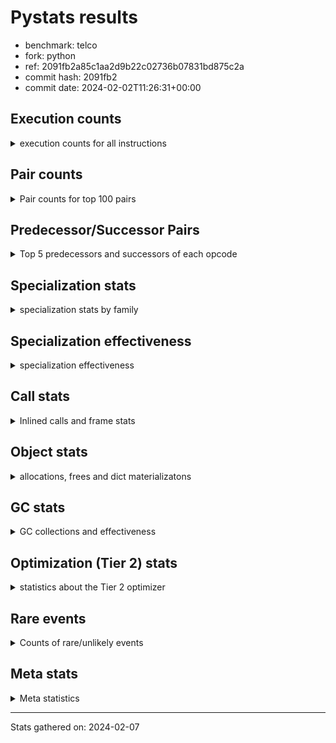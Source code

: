 
# Pystats results

- benchmark: telco
- fork: python
- ref: 2091fb2a85c1aa2d9b22c02736b07831bd875c2a
- commit hash: 2091fb2
- commit date: 2024-02-02T11:26:31+00:00

## Execution counts

<details>
<summary> execution counts for all instructions </summary>

|Name | Count | Self | Cumulative | Miss ratio | 
|---|---:|---:|---:|---:|
| LOAD_FAST | 108,891,100 | 41.0% | 41.0% |  |
| STORE_FAST | 51,248,860 | 19.3% | 60.2% |  |
| BINARY_OP | 35,240,300 | 13.3% | 73.5% |  |
| CALL | 16,019,040 | 6.0% | 79.5% |  |
| LOAD_ATTR_METHOD_NO_DICT | 9,608,920 | 3.6% | 83.1% |  |
| LOAD_CONST | 6,413,000 | 2.4% | 85.5% |  |
| POP_TOP | 6,403,100 | 2.4% | 87.9% |  |
| POP_JUMP_IF_FALSE | 6,401,600 | 2.4% | 90.4% |  |
| LOAD_GLOBAL_BUILTIN | 6,401,480 | 2.4% | 92.8% |  |
| ENTER_EXECUTOR | 6,400,640 | 2.4% | 95.2% |  |
| CALL_KW | 6,400,080 | 2.4% | 97.6% |  |
| TO_BOOL_INT | 6,399,980 | 2.4% | 100.0% |  |
| LOAD_GLOBAL_MODULE | 5,240 | 0.0% | 100.0% |  |
| CALL_METHOD_DESCRIPTOR_FAST | 4,520 | 0.0% | 100.0% |  |
| LOAD_ATTR_METHOD_LAZY_DICT | 4,460 | 0.0% | 100.0% |  |
| FOR_ITER_RANGE | 3,300 | 0.0% | 100.0% |  |
| LOAD_ATTR | 2,240 | 0.0% | 100.0% |  |
| COMPARE_OP | 1,700 | 0.0% | 100.0% |  |
| BINARY_SUBSCR_LIST_INT | 1,580 | 0.0% | 100.0% |  |
| CALL_BUILTIN_FAST | 1,580 | 0.0% | 100.0% |  |
| UNPACK_SEQUENCE_TUPLE | 1,580 | 0.0% | 100.0% |  |
| CALL_BUILTIN_CLASS | 1,440 | 0.0% | 100.0% |  |
| GET_ITER | 1,360 | 0.0% | 100.0% |  |
| LOAD_GLOBAL | 920 | 0.0% | 100.0% |  |
| EXTENDED_ARG | 800 | 0.0% | 100.0% |  |
| JUMP_BACKWARD | 680 | 0.0% | 100.0% |  |
| PUSH_NULL | 560 | 0.0% | 100.0% |  |
| LOAD_ATTR_MODULE | 300 | 0.0% | 100.0% |  |
| LOAD_DEREF | 240 | 0.0% | 100.0% |  |
| RETURN_VALUE | 160 | 0.0% | 100.0% |  |
| CALL_FUNCTION_EX | 160 | 0.0% | 100.0% |  |
| RESUME_CHECK | 120 | 0.0% | 100.0% |  |
| STORE_ATTR | 100 | 0.0% | 100.0% |  |
| BEFORE_WITH | 80 | 0.0% | 100.0% |  |
| NOP | 80 | 0.0% | 100.0% |  |
| BUILD_LIST | 80 | 0.0% | 100.0% |  |
| CALL_INTRINSIC_1 | 80 | 0.0% | 100.0% |  |
| COPY_FREE_VARS | 80 | 0.0% | 100.0% |  |
| FOR_ITER | 80 | 0.0% | 100.0% |  |
| LIST_EXTEND | 80 | 0.0% | 100.0% |  |
| LOAD_FAST_CHECK | 80 | 0.0% | 100.0% |  |
| BINARY_OP_SUBTRACT_FLOAT | 60 | 0.0% | 100.0% |  |
| CALL_BUILTIN_FAST_WITH_KEYWORDS | 60 | 0.0% | 100.0% |  |
| BINARY_SUBSCR | 40 | 0.0% | 100.0% |  |
| TO_BOOL | 40 | 0.0% | 100.0% |  |
| UNPACK_SEQUENCE | 40 | 0.0% | 100.0% |  |
| RESUME | 40 | 0.0% | 100.0% |  |


</details>

## Pair counts

<details>
<summary> Pair counts for top 100 pairs </summary>

|Pair | Count | Self | Cumulative | 
|---|---:|---:|---:|
| STORE_FAST LOAD_FAST | 44,844,300 | 16.9% | 16.9% |
| LOAD_FAST LOAD_FAST | 41,630,080 | 15.7% | 32.5% |
| LOAD_FAST BINARY_OP | 35,228,520 | 13.3% | 45.8% |
| BINARY_OP STORE_FAST | 35,228,480 | 13.3% | 59.0% |
| CALL STORE_FAST | 16,013,340 | 6.0% | 65.1% |
| LOAD_FAST CALL | 9,610,640 | 3.6% | 68.7% |
| LOAD_ATTR_METHOD_NO_DICT LOAD_FAST | 9,608,920 | 3.6% | 72.3% |
| LOAD_FAST LOAD_ATTR_METHOD_NO_DICT | 9,608,880 | 3.6% | 75.9% |
| LOAD_FAST LOAD_CONST | 6,403,280 | 2.4% | 78.3% |
| STORE_FAST LOAD_GLOBAL_BUILTIN | 6,401,280 | 2.4% | 80.7% |
| POP_TOP ENTER_EXECUTOR | 6,400,600 | 2.4% | 83.1% |
| LOAD_GLOBAL_BUILTIN LOAD_FAST | 6,400,100 | 2.4% | 85.5% |
| LOAD_CONST CALL_KW | 6,400,080 | 2.4% | 87.9% |
| CALL_KW POP_TOP | 6,400,000 | 2.4% | 90.3% |
| POP_JUMP_IF_FALSE LOAD_FAST | 6,400,000 | 2.4% | 92.7% |
| TO_BOOL_INT POP_JUMP_IF_FALSE | 6,399,980 | 2.4% | 95.2% |
| LOAD_FAST TO_BOOL_INT | 6,399,960 | 2.4% | 97.6% |
| ENTER_EXECUTOR CALL | 6,399,300 | 2.4% | 100.0% |
| BINARY_OP BINARY_OP | 10,180 | 0.0% | 100.0% |
| CALL CALL | 5,020 | 0.0% | 100.0% |
| LOAD_GLOBAL_MODULE LOAD_CONST | 4,760 | 0.0% | 100.0% |
| LOAD_FAST LOAD_ATTR_METHOD_LAZY_DICT | 4,380 | 0.0% | 100.0% |
| LOAD_CONST CALL | 3,500 | 0.0% | 100.0% |
| LOAD_ATTR_METHOD_LAZY_DICT LOAD_CONST | 3,200 | 0.0% | 100.0% |
| LOAD_CONST CALL_METHOD_DESCRIPTOR_FAST | 3,140 | 0.0% | 100.0% |
| CALL_METHOD_DESCRIPTOR_FAST POP_TOP | 2,880 | 0.0% | 100.0% |
| STORE_FAST LOAD_GLOBAL_MODULE | 2,720 | 0.0% | 100.0% |
| FOR_ITER_RANGE STORE_FAST | 1,940 | 0.0% | 100.0% |
| LOAD_FAST LOAD_ATTR | 1,920 | 0.0% | 100.0% |
| LOAD_ATTR LOAD_FAST | 1,640 | 0.0% | 100.0% |
| CALL_METHOD_DESCRIPTOR_FAST STORE_FAST | 1,640 | 0.0% | 100.0% |
| BINARY_OP LOAD_FAST | 1,600 | 0.0% | 100.0% |
| COMPARE_OP POP_JUMP_IF_FALSE | 1,600 | 0.0% | 100.0% |
| LOAD_CONST BINARY_OP | 1,600 | 0.0% | 100.0% |
| LOAD_CONST COMPARE_OP | 1,600 | 0.0% | 100.0% |
| LOAD_CONST LOAD_FAST | 1,600 | 0.0% | 100.0% |
| BINARY_SUBSCR_LIST_INT STORE_FAST | 1,580 | 0.0% | 100.0% |
| UNPACK_SEQUENCE_TUPLE STORE_FAST | 1,580 | 0.0% | 100.0% |
| LOAD_FAST BINARY_SUBSCR_LIST_INT | 1,560 | 0.0% | 100.0% |
| LOAD_FAST CALL_BUILTIN_FAST | 1,560 | 0.0% | 100.0% |
| POP_JUMP_IF_FALSE LOAD_GLOBAL_MODULE | 1,560 | 0.0% | 100.0% |
| CALL_BUILTIN_FAST UNPACK_SEQUENCE_TUPLE | 1,560 | 0.0% | 100.0% |
| CALL_BUILTIN_CLASS GET_ITER | 1,320 | 0.0% | 100.0% |
| POP_TOP LOAD_FAST | 1,280 | 0.0% | 100.0% |
| ENTER_EXECUTOR FOR_ITER_RANGE | 1,280 | 0.0% | 100.0% |
| LOAD_CONST CALL_BUILTIN_CLASS | 1,280 | 0.0% | 100.0% |
| FOR_ITER_RANGE LOAD_FAST | 1,280 | 0.0% | 100.0% |
| GET_ITER FOR_ITER_RANGE | 1,260 | 0.0% | 100.0% |
| LOAD_GLOBAL_BUILTIN LOAD_CONST | 1,260 | 0.0% | 100.0% |
| LOAD_ATTR_METHOD_LAZY_DICT CALL_METHOD_DESCRIPTOR_FAST | 1,240 | 0.0% | 100.0% |
| STORE_FAST LOAD_GLOBAL | 480 | 0.0% | 100.0% |
| EXTENDED_ARG FOR_ITER_RANGE | 420 | 0.0% | 100.0% |
| POP_TOP LOAD_GLOBAL_MODULE | 380 | 0.0% | 100.0% |
| POP_TOP EXTENDED_ARG | 340 | 0.0% | 100.0% |
| POP_TOP JUMP_BACKWARD | 340 | 0.0% | 100.0% |
| EXTENDED_ARG JUMP_BACKWARD | 340 | 0.0% | 100.0% |
| LOAD_GLOBAL LOAD_GLOBAL_MODULE | 340 | 0.0% | 100.0% |
| PUSH_NULL CALL | 320 | 0.0% | 100.0% |
| JUMP_BACKWARD EXTENDED_ARG | 320 | 0.0% | 100.0% |
| JUMP_BACKWARD FOR_ITER_RANGE | 300 | 0.0% | 100.0% |
| LOAD_ATTR_MODULE PUSH_NULL | 300 | 0.0% | 100.0% |
| CALL POP_TOP | 220 | 0.0% | 100.0% |
| LOAD_GLOBAL LOAD_CONST | 200 | 0.0% | 100.0% |
| LOAD_GLOBAL_MODULE LOAD_ATTR_MODULE | 200 | 0.0% | 100.0% |
| PUSH_NULL LOAD_FAST | 160 | 0.0% | 100.0% |
| LOAD_CONST LOAD_CONST | 160 | 0.0% | 100.0% |
| LOAD_DEREF PUSH_NULL | 160 | 0.0% | 100.0% |
| LOAD_ATTR LOAD_ATTR | 120 | 0.0% | 100.0% |
| LOAD_GLOBAL LOAD_GLOBAL_BUILTIN | 120 | 0.0% | 100.0% |
| CALL CALL_METHOD_DESCRIPTOR_FAST | 100 | 0.0% | 100.0% |
| COMPARE_OP COMPARE_OP | 100 | 0.0% | 100.0% |
| LOAD_ATTR PUSH_NULL | 100 | 0.0% | 100.0% |
| LOAD_ATTR LOAD_ATTR_MODULE | 100 | 0.0% | 100.0% |
| LOAD_GLOBAL LOAD_ATTR | 100 | 0.0% | 100.0% |
| LOAD_GLOBAL_MODULE LOAD_ATTR | 100 | 0.0% | 100.0% |
| BEFORE_WITH STORE_FAST | 80 | 0.0% | 100.0% |
| GET_ITER EXTENDED_ARG | 80 | 0.0% | 100.0% |
| NOP LOAD_DEREF | 80 | 0.0% | 100.0% |
| POP_TOP NOP | 80 | 0.0% | 100.0% |
| POP_TOP LOAD_GLOBAL | 80 | 0.0% | 100.0% |
| PUSH_NULL LOAD_FAST_CHECK | 80 | 0.0% | 100.0% |
| RETURN_VALUE RETURN_VALUE | 80 | 0.0% | 100.0% |
| BUILD_LIST LOAD_DEREF | 80 | 0.0% | 100.0% |
| CALL LOAD_FAST | 80 | 0.0% | 100.0% |
| CALL STORE_ATTR | 80 | 0.0% | 100.0% |
| CALL CALL_BUILTIN_CLASS | 80 | 0.0% | 100.0% |
| CALL_FUNCTION_EX COPY_FREE_VARS | 80 | 0.0% | 100.0% |
| CALL_INTRINSIC_1 CALL_FUNCTION_EX | 80 | 0.0% | 100.0% |
| CALL_KW STORE_FAST | 80 | 0.0% | 100.0% |
| LIST_EXTEND CALL_INTRINSIC_1 | 80 | 0.0% | 100.0% |
| LOAD_ATTR LOAD_ATTR_METHOD_LAZY_DICT | 80 | 0.0% | 100.0% |
| LOAD_DEREF LIST_EXTEND | 80 | 0.0% | 100.0% |
| LOAD_FAST BUILD_LIST | 80 | 0.0% | 100.0% |
| LOAD_FAST CALL_FUNCTION_EX | 80 | 0.0% | 100.0% |
| LOAD_FAST_CHECK CALL | 80 | 0.0% | 100.0% |
| LOAD_GLOBAL LOAD_GLOBAL | 80 | 0.0% | 100.0% |
| STORE_FAST LOAD_CONST | 80 | 0.0% | 100.0% |
| LOAD_GLOBAL_MODULE LOAD_GLOBAL_MODULE | 80 | 0.0% | 100.0% |
| CALL_FUNCTION_EX RESUME_CHECK | 60 | 0.0% | 100.0% |
| COPY_FREE_VARS RESUME_CHECK | 60 | 0.0% | 100.0% |


</details>

## Predecessor/Successor Pairs

<details>
<summary> Top 5 predecessors and successors of each opcode </summary>

### BEFORE_WITH

<details>
<summary> Successors and predecessors for BEFORE_WITH </summary>

|Predecessors | Count | Percentage | 
|---|---:|---:|
| CALL_BUILTIN_FAST_WITH_KEYWORDS | 60 | 75.0% |
| CALL | 20 | 25.0% |

|Successors | Count | Percentage | 
|---|---:|---:|
| STORE_FAST | 80 | 100.0% |


</details>

### BINARY_SUBSCR

<details>
<summary> Successors and predecessors for BINARY_SUBSCR </summary>

|Predecessors | Count | Percentage | 
|---|---:|---:|
| LOAD_FAST | 40 | 100.0% |

|Successors | Count | Percentage | 
|---|---:|---:|
| STORE_FAST | 20 | 50.0% |
| BINARY_SUBSCR_LIST_INT | 20 | 50.0% |


</details>

### GET_ITER

<details>
<summary> Successors and predecessors for GET_ITER </summary>

|Predecessors | Count | Percentage | 
|---|---:|---:|
| CALL_BUILTIN_CLASS | 1,320 | 97.1% |
| CALL | 40 | 2.9% |

|Successors | Count | Percentage | 
|---|---:|---:|
| FOR_ITER_RANGE | 1,260 | 92.6% |
| EXTENDED_ARG | 80 | 5.9% |
| FOR_ITER | 20 | 1.5% |


</details>

### NOP

<details>
<summary> Successors and predecessors for NOP </summary>

|Predecessors | Count | Percentage | 
|---|---:|---:|
| POP_TOP | 80 | 100.0% |

|Successors | Count | Percentage | 
|---|---:|---:|
| LOAD_DEREF | 80 | 100.0% |


</details>

### POP_TOP

<details>
<summary> Successors and predecessors for POP_TOP </summary>

|Predecessors | Count | Percentage | 
|---|---:|---:|
| CALL_KW | 6,400,000 | 100.0% |
| CALL_METHOD_DESCRIPTOR_FAST | 2,880 | 0.0% |
| CALL | 220 | 0.0% |

|Successors | Count | Percentage | 
|---|---:|---:|
| ENTER_EXECUTOR | 6,400,600 | 100.0% |
| LOAD_FAST | 1,280 | 0.0% |
| LOAD_GLOBAL_MODULE | 380 | 0.0% |
| EXTENDED_ARG | 340 | 0.0% |
| JUMP_BACKWARD | 340 | 0.0% |


</details>

### PUSH_NULL

<details>
<summary> Successors and predecessors for PUSH_NULL </summary>

|Predecessors | Count | Percentage | 
|---|---:|---:|
| LOAD_ATTR_MODULE | 300 | 53.6% |
| LOAD_DEREF | 160 | 28.6% |
| LOAD_ATTR | 100 | 17.9% |

|Successors | Count | Percentage | 
|---|---:|---:|
| CALL | 320 | 57.1% |
| LOAD_FAST | 160 | 28.6% |
| LOAD_FAST_CHECK | 80 | 14.3% |


</details>

### RETURN_VALUE

<details>
<summary> Successors and predecessors for RETURN_VALUE </summary>

|Predecessors | Count | Percentage | 
|---|---:|---:|
| RETURN_VALUE | 80 | 50.0% |
| BINARY_OP_SUBTRACT_FLOAT | 60 | 37.5% |
| BINARY_OP | 20 | 12.5% |

|Successors | Count | Percentage | 
|---|---:|---:|
| RETURN_VALUE | 80 | 50.0% |
| LOAD_GLOBAL | 40 | 25.0% |
| LOAD_GLOBAL_MODULE | 40 | 25.0% |


</details>

### TO_BOOL

<details>
<summary> Successors and predecessors for TO_BOOL </summary>

|Predecessors | Count | Percentage | 
|---|---:|---:|
| LOAD_FAST | 40 | 100.0% |

|Successors | Count | Percentage | 
|---|---:|---:|
| POP_JUMP_IF_FALSE | 20 | 50.0% |
| TO_BOOL_INT | 20 | 50.0% |


</details>

### BINARY_OP

<details>
<summary> Successors and predecessors for BINARY_OP </summary>

|Predecessors | Count | Percentage | 
|---|---:|---:|
| LOAD_FAST | 35,228,520 | 100.0% |
| BINARY_OP | 10,180 | 0.0% |
| LOAD_CONST | 1,600 | 0.0% |

|Successors | Count | Percentage | 
|---|---:|---:|
| STORE_FAST | 35,228,480 | 100.0% |
| BINARY_OP | 10,180 | 0.0% |
| LOAD_FAST | 1,600 | 0.0% |
| RETURN_VALUE | 20 | 0.0% |
| BINARY_OP_SUBTRACT_FLOAT | 20 | 0.0% |


</details>

### BUILD_LIST

<details>
<summary> Successors and predecessors for BUILD_LIST </summary>

|Predecessors | Count | Percentage | 
|---|---:|---:|
| LOAD_FAST | 80 | 100.0% |

|Successors | Count | Percentage | 
|---|---:|---:|
| LOAD_DEREF | 80 | 100.0% |


</details>

### CALL

<details>
<summary> Successors and predecessors for CALL </summary>

|Predecessors | Count | Percentage | 
|---|---:|---:|
| LOAD_FAST | 9,610,640 | 60.0% |
| ENTER_EXECUTOR | 6,399,300 | 39.9% |
| CALL | 5,020 | 0.0% |
| LOAD_CONST | 3,500 | 0.0% |
| PUSH_NULL | 320 | 0.0% |

|Successors | Count | Percentage | 
|---|---:|---:|
| STORE_FAST | 16,013,340 | 100.0% |
| CALL | 5,020 | 0.0% |
| POP_TOP | 220 | 0.0% |
| CALL_METHOD_DESCRIPTOR_FAST | 100 | 0.0% |
| LOAD_FAST | 80 | 0.0% |


</details>

### CALL_FUNCTION_EX

<details>
<summary> Successors and predecessors for CALL_FUNCTION_EX </summary>

|Predecessors | Count | Percentage | 
|---|---:|---:|
| CALL_INTRINSIC_1 | 80 | 50.0% |
| LOAD_FAST | 80 | 50.0% |

|Successors | Count | Percentage | 
|---|---:|---:|
| COPY_FREE_VARS | 80 | 50.0% |
| RESUME_CHECK | 60 | 37.5% |
| RESUME | 20 | 12.5% |


</details>

### CALL_INTRINSIC_1

<details>
<summary> Successors and predecessors for CALL_INTRINSIC_1 </summary>

|Predecessors | Count | Percentage | 
|---|---:|---:|
| LIST_EXTEND | 80 | 100.0% |

|Successors | Count | Percentage | 
|---|---:|---:|
| CALL_FUNCTION_EX | 80 | 100.0% |


</details>

### CALL_KW

<details>
<summary> Successors and predecessors for CALL_KW </summary>

|Predecessors | Count | Percentage | 
|---|---:|---:|
| LOAD_CONST | 6,400,080 | 100.0% |

|Successors | Count | Percentage | 
|---|---:|---:|
| POP_TOP | 6,400,000 | 100.0% |
| STORE_FAST | 80 | 0.0% |


</details>

### COMPARE_OP

<details>
<summary> Successors and predecessors for COMPARE_OP </summary>

|Predecessors | Count | Percentage | 
|---|---:|---:|
| LOAD_CONST | 1,600 | 94.1% |
| COMPARE_OP | 100 | 5.9% |

|Successors | Count | Percentage | 
|---|---:|---:|
| POP_JUMP_IF_FALSE | 1,600 | 94.1% |
| COMPARE_OP | 100 | 5.9% |


</details>

### COPY_FREE_VARS

<details>
<summary> Successors and predecessors for COPY_FREE_VARS </summary>

|Predecessors | Count | Percentage | 
|---|---:|---:|
| CALL_FUNCTION_EX | 80 | 100.0% |

|Successors | Count | Percentage | 
|---|---:|---:|
| RESUME_CHECK | 60 | 75.0% |
| RESUME | 20 | 25.0% |


</details>

### ENTER_EXECUTOR

<details>
<summary> Successors and predecessors for ENTER_EXECUTOR </summary>

|Predecessors | Count | Percentage | 
|---|---:|---:|
| POP_TOP | 6,400,600 | 100.0% |
| JUMP_BACKWARD | 40 | 0.0% |

|Successors | Count | Percentage | 
|---|---:|---:|
| CALL | 6,399,300 | 100.0% |
| FOR_ITER_RANGE | 1,280 | 0.0% |
| EXTENDED_ARG | 60 | 0.0% |


</details>

### EXTENDED_ARG

<details>
<summary> Successors and predecessors for EXTENDED_ARG </summary>

|Predecessors | Count | Percentage | 
|---|---:|---:|
| POP_TOP | 340 | 42.5% |
| JUMP_BACKWARD | 320 | 40.0% |
| GET_ITER | 80 | 10.0% |
| ENTER_EXECUTOR | 60 | 7.5% |

|Successors | Count | Percentage | 
|---|---:|---:|
| FOR_ITER_RANGE | 420 | 52.5% |
| JUMP_BACKWARD | 340 | 42.5% |
| FOR_ITER | 40 | 5.0% |


</details>

### FOR_ITER

<details>
<summary> Successors and predecessors for FOR_ITER </summary>

|Predecessors | Count | Percentage | 
|---|---:|---:|
| EXTENDED_ARG | 40 | 50.0% |
| GET_ITER | 20 | 25.0% |
| JUMP_BACKWARD | 20 | 25.0% |

|Successors | Count | Percentage | 
|---|---:|---:|
| STORE_FAST | 40 | 50.0% |
| FOR_ITER_RANGE | 40 | 50.0% |


</details>

### JUMP_BACKWARD

<details>
<summary> Successors and predecessors for JUMP_BACKWARD </summary>

|Predecessors | Count | Percentage | 
|---|---:|---:|
| POP_TOP | 340 | 50.0% |
| EXTENDED_ARG | 340 | 50.0% |

|Successors | Count | Percentage | 
|---|---:|---:|
| EXTENDED_ARG | 320 | 47.1% |
| FOR_ITER_RANGE | 300 | 44.1% |
| ENTER_EXECUTOR | 40 | 5.9% |
| FOR_ITER | 20 | 2.9% |


</details>

### LIST_EXTEND

<details>
<summary> Successors and predecessors for LIST_EXTEND </summary>

|Predecessors | Count | Percentage | 
|---|---:|---:|
| LOAD_DEREF | 80 | 100.0% |

|Successors | Count | Percentage | 
|---|---:|---:|
| CALL_INTRINSIC_1 | 80 | 100.0% |


</details>

### LOAD_ATTR

<details>
<summary> Successors and predecessors for LOAD_ATTR </summary>

|Predecessors | Count | Percentage | 
|---|---:|---:|
| LOAD_FAST | 1,920 | 85.7% |
| LOAD_ATTR | 120 | 5.4% |
| LOAD_GLOBAL | 100 | 4.5% |
| LOAD_GLOBAL_MODULE | 100 | 4.5% |

|Successors | Count | Percentage | 
|---|---:|---:|
| LOAD_FAST | 1,640 | 73.2% |
| LOAD_ATTR | 120 | 5.4% |
| PUSH_NULL | 100 | 4.5% |
| LOAD_ATTR_MODULE | 100 | 4.5% |
| LOAD_ATTR_METHOD_LAZY_DICT | 80 | 3.6% |


</details>

### LOAD_CONST

<details>
<summary> Successors and predecessors for LOAD_CONST </summary>

|Predecessors | Count | Percentage | 
|---|---:|---:|
| LOAD_FAST | 6,403,280 | 99.8% |
| LOAD_GLOBAL_MODULE | 4,760 | 0.1% |
| LOAD_ATTR_METHOD_LAZY_DICT | 3,200 | 0.0% |
| LOAD_GLOBAL_BUILTIN | 1,260 | 0.0% |
| LOAD_GLOBAL | 200 | 0.0% |

|Successors | Count | Percentage | 
|---|---:|---:|
| CALL_KW | 6,400,080 | 99.8% |
| CALL | 3,500 | 0.1% |
| CALL_METHOD_DESCRIPTOR_FAST | 3,140 | 0.0% |
| BINARY_OP | 1,600 | 0.0% |
| COMPARE_OP | 1,600 | 0.0% |


</details>

### LOAD_DEREF

<details>
<summary> Successors and predecessors for LOAD_DEREF </summary>

|Predecessors | Count | Percentage | 
|---|---:|---:|
| NOP | 80 | 33.3% |
| BUILD_LIST | 80 | 33.3% |
| RESUME_CHECK | 60 | 25.0% |
| RESUME | 20 | 8.3% |

|Successors | Count | Percentage | 
|---|---:|---:|
| PUSH_NULL | 160 | 66.7% |
| LIST_EXTEND | 80 | 33.3% |


</details>

### LOAD_FAST

<details>
<summary> Successors and predecessors for LOAD_FAST </summary>

|Predecessors | Count | Percentage | 
|---|---:|---:|
| STORE_FAST | 44,844,300 | 41.2% |
| LOAD_FAST | 41,630,080 | 38.2% |
| LOAD_ATTR_METHOD_NO_DICT | 9,608,920 | 8.8% |
| LOAD_GLOBAL_BUILTIN | 6,400,100 | 5.9% |
| POP_JUMP_IF_FALSE | 6,400,000 | 5.9% |

|Successors | Count | Percentage | 
|---|---:|---:|
| LOAD_FAST | 41,630,080 | 38.2% |
| BINARY_OP | 35,228,520 | 32.4% |
| CALL | 9,610,640 | 8.8% |
| LOAD_ATTR_METHOD_NO_DICT | 9,608,880 | 8.8% |
| LOAD_CONST | 6,403,280 | 5.9% |


</details>

### LOAD_FAST_CHECK

<details>
<summary> Successors and predecessors for LOAD_FAST_CHECK </summary>

|Predecessors | Count | Percentage | 
|---|---:|---:|
| PUSH_NULL | 80 | 100.0% |

|Successors | Count | Percentage | 
|---|---:|---:|
| CALL | 80 | 100.0% |


</details>

### LOAD_GLOBAL

<details>
<summary> Successors and predecessors for LOAD_GLOBAL </summary>

|Predecessors | Count | Percentage | 
|---|---:|---:|
| STORE_FAST | 480 | 52.2% |
| POP_TOP | 80 | 8.7% |
| LOAD_GLOBAL | 80 | 8.7% |
| RETURN_VALUE | 40 | 4.3% |
| POP_JUMP_IF_FALSE | 40 | 4.3% |

|Successors | Count | Percentage | 
|---|---:|---:|
| LOAD_GLOBAL_MODULE | 340 | 37.0% |
| LOAD_CONST | 200 | 21.7% |
| LOAD_GLOBAL_BUILTIN | 120 | 13.0% |
| LOAD_ATTR | 100 | 10.9% |
| LOAD_GLOBAL | 80 | 8.7% |


</details>

### POP_JUMP_IF_FALSE

<details>
<summary> Successors and predecessors for POP_JUMP_IF_FALSE </summary>

|Predecessors | Count | Percentage | 
|---|---:|---:|
| TO_BOOL_INT | 6,399,980 | 100.0% |
| COMPARE_OP | 1,600 | 0.0% |
| TO_BOOL | 20 | 0.0% |

|Successors | Count | Percentage | 
|---|---:|---:|
| LOAD_FAST | 6,400,000 | 100.0% |
| LOAD_GLOBAL_MODULE | 1,560 | 0.0% |
| LOAD_GLOBAL | 40 | 0.0% |


</details>

### STORE_ATTR

<details>
<summary> Successors and predecessors for STORE_ATTR </summary>

|Predecessors | Count | Percentage | 
|---|---:|---:|
| CALL | 80 | 80.0% |
| STORE_ATTR | 20 | 20.0% |

|Successors | Count | Percentage | 
|---|---:|---:|
| LOAD_GLOBAL | 40 | 40.0% |
| LOAD_GLOBAL_BUILTIN | 40 | 40.0% |
| STORE_ATTR | 20 | 20.0% |


</details>

### STORE_FAST

<details>
<summary> Successors and predecessors for STORE_FAST </summary>

|Predecessors | Count | Percentage | 
|---|---:|---:|
| BINARY_OP | 35,228,480 | 68.7% |
| CALL | 16,013,340 | 31.2% |
| FOR_ITER_RANGE | 1,940 | 0.0% |
| CALL_METHOD_DESCRIPTOR_FAST | 1,640 | 0.0% |
| BINARY_SUBSCR_LIST_INT | 1,580 | 0.0% |

|Successors | Count | Percentage | 
|---|---:|---:|
| LOAD_FAST | 44,844,300 | 87.5% |
| LOAD_GLOBAL_BUILTIN | 6,401,280 | 12.5% |
| LOAD_GLOBAL_MODULE | 2,720 | 0.0% |
| LOAD_GLOBAL | 480 | 0.0% |
| LOAD_CONST | 80 | 0.0% |


</details>

### UNPACK_SEQUENCE

<details>
<summary> Successors and predecessors for UNPACK_SEQUENCE </summary>

|Predecessors | Count | Percentage | 
|---|---:|---:|
| CALL | 20 | 50.0% |
| CALL_BUILTIN_FAST | 20 | 50.0% |

|Successors | Count | Percentage | 
|---|---:|---:|
| STORE_FAST | 20 | 50.0% |
| UNPACK_SEQUENCE_TUPLE | 20 | 50.0% |


</details>

### RESUME

<details>
<summary> Successors and predecessors for RESUME </summary>

|Predecessors | Count | Percentage | 
|---|---:|---:|
| CALL_FUNCTION_EX | 20 | 50.0% |
| COPY_FREE_VARS | 20 | 50.0% |

|Successors | Count | Percentage | 
|---|---:|---:|
| LOAD_DEREF | 20 | 50.0% |
| LOAD_GLOBAL | 20 | 50.0% |


</details>

### BINARY_OP_SUBTRACT_FLOAT

<details>
<summary> Successors and predecessors for BINARY_OP_SUBTRACT_FLOAT </summary>

|Predecessors | Count | Percentage | 
|---|---:|---:|
| LOAD_FAST | 40 | 66.7% |
| BINARY_OP | 20 | 33.3% |

|Successors | Count | Percentage | 
|---|---:|---:|
| RETURN_VALUE | 60 | 100.0% |


</details>

### BINARY_SUBSCR_LIST_INT

<details>
<summary> Successors and predecessors for BINARY_SUBSCR_LIST_INT </summary>

|Predecessors | Count | Percentage | 
|---|---:|---:|
| LOAD_FAST | 1,560 | 98.7% |
| BINARY_SUBSCR | 20 | 1.3% |

|Successors | Count | Percentage | 
|---|---:|---:|
| STORE_FAST | 1,580 | 100.0% |


</details>

### CALL_BUILTIN_CLASS

<details>
<summary> Successors and predecessors for CALL_BUILTIN_CLASS </summary>

|Predecessors | Count | Percentage | 
|---|---:|---:|
| LOAD_CONST | 1,280 | 88.9% |
| CALL | 80 | 5.6% |
| LOAD_FAST | 40 | 2.8% |
| CALL_BUILTIN_CLASS | 40 | 2.8% |

|Successors | Count | Percentage | 
|---|---:|---:|
| GET_ITER | 1,320 | 91.7% |
| STORE_FAST | 60 | 4.2% |
| CALL_BUILTIN_CLASS | 40 | 2.8% |
| CALL | 20 | 1.4% |


</details>

### CALL_BUILTIN_FAST

<details>
<summary> Successors and predecessors for CALL_BUILTIN_FAST </summary>

|Predecessors | Count | Percentage | 
|---|---:|---:|
| LOAD_FAST | 1,560 | 98.7% |
| CALL | 20 | 1.3% |

|Successors | Count | Percentage | 
|---|---:|---:|
| UNPACK_SEQUENCE_TUPLE | 1,560 | 98.7% |
| UNPACK_SEQUENCE | 20 | 1.3% |


</details>

### CALL_BUILTIN_FAST_WITH_KEYWORDS

<details>
<summary> Successors and predecessors for CALL_BUILTIN_FAST_WITH_KEYWORDS </summary>

|Predecessors | Count | Percentage | 
|---|---:|---:|
| LOAD_CONST | 40 | 66.7% |
| CALL | 20 | 33.3% |

|Successors | Count | Percentage | 
|---|---:|---:|
| BEFORE_WITH | 60 | 100.0% |


</details>

### CALL_METHOD_DESCRIPTOR_FAST

<details>
<summary> Successors and predecessors for CALL_METHOD_DESCRIPTOR_FAST </summary>

|Predecessors | Count | Percentage | 
|---|---:|---:|
| LOAD_CONST | 3,140 | 69.5% |
| LOAD_ATTR_METHOD_LAZY_DICT | 1,240 | 27.4% |
| CALL | 100 | 2.2% |
| LOAD_ATTR | 40 | 0.9% |

|Successors | Count | Percentage | 
|---|---:|---:|
| POP_TOP | 2,880 | 63.7% |
| STORE_FAST | 1,640 | 36.3% |


</details>

### FOR_ITER_RANGE

<details>
<summary> Successors and predecessors for FOR_ITER_RANGE </summary>

|Predecessors | Count | Percentage | 
|---|---:|---:|
| ENTER_EXECUTOR | 1,280 | 38.8% |
| GET_ITER | 1,260 | 38.2% |
| EXTENDED_ARG | 420 | 12.7% |
| JUMP_BACKWARD | 300 | 9.1% |
| FOR_ITER | 40 | 1.2% |

|Successors | Count | Percentage | 
|---|---:|---:|
| STORE_FAST | 1,940 | 58.8% |
| LOAD_FAST | 1,280 | 38.8% |
| LOAD_GLOBAL | 40 | 1.2% |
| LOAD_GLOBAL_MODULE | 40 | 1.2% |


</details>

### LOAD_ATTR_METHOD_LAZY_DICT

<details>
<summary> Successors and predecessors for LOAD_ATTR_METHOD_LAZY_DICT </summary>

|Predecessors | Count | Percentage | 
|---|---:|---:|
| LOAD_FAST | 4,380 | 98.2% |
| LOAD_ATTR | 80 | 1.8% |

|Successors | Count | Percentage | 
|---|---:|---:|
| LOAD_CONST | 3,200 | 71.7% |
| CALL_METHOD_DESCRIPTOR_FAST | 1,240 | 27.8% |
| CALL | 20 | 0.4% |


</details>

### LOAD_ATTR_METHOD_NO_DICT

<details>
<summary> Successors and predecessors for LOAD_ATTR_METHOD_NO_DICT </summary>

|Predecessors | Count | Percentage | 
|---|---:|---:|
| LOAD_FAST | 9,608,880 | 100.0% |
| LOAD_ATTR | 40 | 0.0% |

|Successors | Count | Percentage | 
|---|---:|---:|
| LOAD_FAST | 9,608,920 | 100.0% |


</details>

### LOAD_ATTR_MODULE

<details>
<summary> Successors and predecessors for LOAD_ATTR_MODULE </summary>

|Predecessors | Count | Percentage | 
|---|---:|---:|
| LOAD_GLOBAL_MODULE | 200 | 66.7% |
| LOAD_ATTR | 100 | 33.3% |

|Successors | Count | Percentage | 
|---|---:|---:|
| PUSH_NULL | 300 | 100.0% |


</details>

### LOAD_GLOBAL_BUILTIN

<details>
<summary> Successors and predecessors for LOAD_GLOBAL_BUILTIN </summary>

|Predecessors | Count | Percentage | 
|---|---:|---:|
| STORE_FAST | 6,401,280 | 100.0% |
| LOAD_GLOBAL | 120 | 0.0% |
| STORE_ATTR | 40 | 0.0% |
| LOAD_GLOBAL_BUILTIN | 40 | 0.0% |

|Successors | Count | Percentage | 
|---|---:|---:|
| LOAD_FAST | 6,400,100 | 100.0% |
| LOAD_CONST | 1,260 | 0.0% |
| LOAD_GLOBAL | 40 | 0.0% |
| LOAD_GLOBAL_BUILTIN | 40 | 0.0% |
| LOAD_GLOBAL_MODULE | 40 | 0.0% |


</details>

### LOAD_GLOBAL_MODULE

<details>
<summary> Successors and predecessors for LOAD_GLOBAL_MODULE </summary>

|Predecessors | Count | Percentage | 
|---|---:|---:|
| STORE_FAST | 2,720 | 51.9% |
| POP_JUMP_IF_FALSE | 1,560 | 29.8% |
| POP_TOP | 380 | 7.3% |
| LOAD_GLOBAL | 340 | 6.5% |
| LOAD_GLOBAL_MODULE | 80 | 1.5% |

|Successors | Count | Percentage | 
|---|---:|---:|
| LOAD_CONST | 4,760 | 90.8% |
| LOAD_ATTR_MODULE | 200 | 3.8% |
| LOAD_ATTR | 100 | 1.9% |
| LOAD_GLOBAL_MODULE | 80 | 1.5% |
| CALL | 60 | 1.1% |


</details>

### RESUME_CHECK

<details>
<summary> Successors and predecessors for RESUME_CHECK </summary>

|Predecessors | Count | Percentage | 
|---|---:|---:|
| CALL_FUNCTION_EX | 60 | 50.0% |
| COPY_FREE_VARS | 60 | 50.0% |

|Successors | Count | Percentage | 
|---|---:|---:|
| LOAD_DEREF | 60 | 50.0% |
| LOAD_GLOBAL_MODULE | 40 | 33.3% |
| LOAD_GLOBAL | 20 | 16.7% |


</details>

### TO_BOOL_INT

<details>
<summary> Successors and predecessors for TO_BOOL_INT </summary>

|Predecessors | Count | Percentage | 
|---|---:|---:|
| LOAD_FAST | 6,399,960 | 100.0% |
| TO_BOOL | 20 | 0.0% |

|Successors | Count | Percentage | 
|---|---:|---:|
| POP_JUMP_IF_FALSE | 6,399,980 | 100.0% |


</details>

### UNPACK_SEQUENCE_TUPLE

<details>
<summary> Successors and predecessors for UNPACK_SEQUENCE_TUPLE </summary>

|Predecessors | Count | Percentage | 
|---|---:|---:|
| CALL_BUILTIN_FAST | 1,560 | 98.7% |
| UNPACK_SEQUENCE | 20 | 1.3% |

|Successors | Count | Percentage | 
|---|---:|---:|
| STORE_FAST | 1,580 | 100.0% |


</details>


</details>

## Specialization stats

<details>
<summary> specialization stats by family </summary>

### BINARY_OP

<details>
<summary> specialization stats for BINARY_OP family </summary>

|Kind | Count | Ratio | 
|---|---:|---:|
|     deferred | 35,230,100 | 100.0% |
|          hit | 60 | 0.0% |

| | Count | Ratio | 
|---|---:|---:|
| Success | 20 | 0.2% |
| Failure | 10,180 | 99.8% |

|Failure kind | Count | Ratio | 
|---|---:|---:|
| add other | 7,240 | 71.1% |
| multiply other | 2,740 | 26.9% |
| and int | 100 | 1.0% |
| multiply different types | 100 | 1.0% |


</details>

### BINARY_SUBSCR

<details>
<summary> specialization stats for BINARY_SUBSCR family </summary>

|Kind | Count | Ratio | 
|---|---:|---:|
|     deferred | 20 | 1.2% |
|          hit | 1,580 | 97.5% |

| | Count | Ratio | 
|---|---:|---:|
| Success | 20 | 100.0% |
| Failure | 0 | 0.0% |


</details>

### CALL

<details>
<summary> specialization stats for CALL family </summary>

|Kind | Count | Ratio | 
|---|---:|---:|
|     deferred | 16,013,820 | 99.9% |
|          hit | 7,600 | 0.0% |

| | Count | Ratio | 
|---|---:|---:|
| Success | 220 | 4.2% |
| Failure | 5,000 | 95.8% |

|Failure kind | Count | Ratio | 
|---|---:|---:|
| meth descr varargs keywords | 2,740 | 54.8% |
| cfunc varargs | 1,780 | 35.6% |
| class no vectorcall | 400 | 8.0% |
| cfunc noargs | 80 | 1.6% |


</details>

### COMPARE_OP

<details>
<summary> specialization stats for COMPARE_OP family </summary>

|Kind | Count | Ratio | 
|---|---:|---:|
|     deferred | 1,600 | 94.1% |

| | Count | Ratio | 
|---|---:|---:|
| Success | 0 | 0.0% |
| Failure | 100 | 100.0% |

|Failure kind | Count | Ratio | 
|---|---:|---:|
| different types | 100 | 100.0% |


</details>

### FOR_ITER

<details>
<summary> specialization stats for FOR_ITER family </summary>

|Kind | Count | Ratio | 
|---|---:|---:|
|     deferred | 40 | 1.2% |
|          hit | 3,300 | 97.6% |

| | Count | Ratio | 
|---|---:|---:|
| Success | 40 | 100.0% |
| Failure | 0 | 0.0% |


</details>

### LOAD_ATTR

<details>
<summary> specialization stats for LOAD_ATTR family </summary>

|Kind | Count | Ratio | 
|---|---:|---:|
|     deferred | 1,900 | 0.0% |
|          hit | 9,613,680 | 100.0% |

| | Count | Ratio | 
|---|---:|---:|
| Success | 220 | 64.7% |
| Failure | 120 | 35.3% |

|Failure kind | Count | Ratio | 
|---|---:|---:|
| overridden | 100 | 83.3% |
| not managed dict | 20 | 16.7% |


</details>

### LOAD_GLOBAL

<details>
<summary> specialization stats for LOAD_GLOBAL family </summary>

|Kind | Count | Ratio | 
|---|---:|---:|
|     deferred | 460 | 0.0% |
|          hit | 6,406,720 | 100.0% |

| | Count | Ratio | 
|---|---:|---:|
| Success | 460 | 100.0% |
| Failure | 0 | 0.0% |


</details>

### POP_JUMP_IF_FALSE

<details>
<summary> specialization stats for POP_JUMP_IF_FALSE family </summary>


</details>

### STORE_ATTR

<details>
<summary> specialization stats for STORE_ATTR family </summary>

|Kind | Count | Ratio | 
|---|---:|---:|
|     deferred | 80 | 80.0% |

| | Count | Ratio | 
|---|---:|---:|
| Success | 0 | 0.0% |
| Failure | 20 | 100.0% |

|Failure kind | Count | Ratio | 
|---|---:|---:|
| overridden | 20 | 100.0% |


</details>

### TO_BOOL

<details>
<summary> specialization stats for TO_BOOL family </summary>

|Kind | Count | Ratio | 
|---|---:|---:|
|     deferred | 20 | 0.0% |
|          hit | 6,399,980 | 100.0% |

| | Count | Ratio | 
|---|---:|---:|
| Success | 20 | 100.0% |
| Failure | 0 | 0.0% |


</details>

### UNPACK_SEQUENCE

<details>
<summary> specialization stats for UNPACK_SEQUENCE family </summary>

|Kind | Count | Ratio | 
|---|---:|---:|
|     deferred | 20 | 1.2% |
|          hit | 1,580 | 97.5% |

| | Count | Ratio | 
|---|---:|---:|
| Success | 20 | 100.0% |
| Failure | 0 | 0.0% |


</details>


</details>

## Specialization effectiveness

<details>
<summary> specialization effectiveness </summary>

|Instructions | Count | Ratio | 
|---|---:|---:|
| Basic | 185,761,340 | 69.9% |
| Not specialized | 57,666,100 | 21.7% |
| Specialized hits | 22,434,620 | 8.4% |
| Specialized misses | 0 | 0.0% |

### Deferred by instruction

<details>
<summary> deferred by instruction </summary>

|Name | Count | Ratio | 
|---|---:|---:|
| BINARY_OP | 35,230,100 | 68.7% |
| CALL | 16,013,820 | 31.2% |
| LOAD_ATTR | 1,900 | 0.0% |
| COMPARE_OP | 1,600 | 0.0% |
| LOAD_GLOBAL | 460 | 0.0% |
| STORE_ATTR | 80 | 0.0% |
| FOR_ITER | 40 | 0.0% |
| BINARY_SUBSCR | 20 | 0.0% |
| TO_BOOL | 20 | 0.0% |
| UNPACK_SEQUENCE | 20 | 0.0% |


</details>

### Misses by instruction

<details>
<summary> misses by instruction </summary>


</details>


</details>

## Call stats

<details>
<summary> Inlined calls and frame stats </summary>

| | Count | Ratio | 
|---|---:|---:|
| Calls to PyEval_EvalDefault | 0 | 0.0% |
| Calls to Python functions inlined | 160 | 100.0% |
| Calls via PyEval_EvalFrame (total) | 0 | 0.0% |
| Calls via PyEval_EvalFrame (vector) | 0 | 0.0% |
| Calls via PyEval_EvalFrame (generator) | 0 | 0.0% |
| Calls via PyEval_EvalFrame (legacy) | 0 | 0.0% |
| Calls via PyEval_EvalFrame (function vectorcall) | 0 | 0.0% |
| Calls via PyEval_EvalFrame (build class) | 0 | 0.0% |
| Calls via PyEval_EvalFrame (slot) | 0 | 0.0% |
| Calls via PyEval_EvalFrame (function ex) | 160 | 100.0% |
| Calls via PyEval_EvalFrame (api) | 0 | 0.0% |
| Calls via PyEval_EvalFrame (method) | 0 | 0.0% |
| Frame objects created | 0 | 0.0% |
| Frames pushed | 0 | 0.0% |


</details>

## Object stats

<details>
<summary> allocations, frees and dict materializatons </summary>

| | Count | Ratio | 
|---|---:|---:|
| Allocations from freelist | 28,814,440 | 20.8% |
| Frees to freelist | 28,814,440 |  |
| Allocations | 110,035,040 | 79.2% |
| Allocations to 512 bytes | 110,034,860 | 79.2% |
| Allocations to 4 kbytes | 20 | 0.0% |
| Allocations over 4 kbytes | 160 | 0.0% |
| Frees | 110,034,680 |  |
| New values | 200 |  |
| Interpreter increfs | 206,235,600 | 38.2% |
| Interpreter decrefs | 289,150,760 | 43.1% |
| Increfs | 332,978,425 | 61.8% |
| Decrefs | 382,507,392 | 56.9% |
| Materialize dict (on request) | 0 | 0.0% |
| Materialize dict (new key) | 0 | 0.0% |
| Materialize dict (too big) | 0 | 0.0% |
| Materialize dict (str subclass) | 0 | 0.0% |
| Dematerialize dict | 0 | 0.0% |
| Method cache hits | 19,202,138 |  |
| Method cache misses | 222 |  |
| Method cache collisions | 145 |  |
| Method cache dunder hits | 238 |  |
| Method cache dunder misses | 2 |  |


</details>

## GC stats

<details>
<summary> GC collections and effectiveness </summary>

|Generation | Collections | Objects collected | Object visits | 
|---:|---:|---:|---:|
| 0 | 0 | 0 | 0 |
| 1 | 0 | 0 | 0 |
| 2 | 0 | 0 | 0 |


</details>

## Optimization (Tier 2) stats

<details>
<summary> statistics about the Tier 2 optimizer </summary>

| | Count | Ratio | 
|---|---:|---:|
| Optimization attempts | 40 |  |
| Traces created | 40 | 100.0% |
| Trace stack overflow | 0 | 0.0% |
| Trace stack underflow | 0 | 0.0% |
| Trace too long | 0 | 0.0% |
| Trace too short | 0 | 0.0% |
| Inner loop found | 0 | 0.0% |
| Recursive call | 0 | 0.0% |
| Low confidence | 0 | 0.0% |
| Traces executed | 6,400,640 |  |
| Uops executed | 326,341,320 | 50.99 |

### Trace length histogram

<details>
<summary> trace length histogram </summary>

|Range | Count | Ratio | 
|---|---:|---:|
| <= 1 | 0 | 0.0% |
| <= 2 | 0 | 0.0% |
| <= 4 | 0 | 0.0% |
| <= 8 | 0 | 0.0% |
| <= 16 | 0 | 0.0% |
| <= 32 | 0 | 0.0% |
| <= 64 | 20 | 50.0% |
| <= 128 | 20 | 50.0% |


</details>

### Optimized trace length histogram

<details>
<summary> optimized trace length histogram </summary>

|Range | Count | Ratio | 
|---|---:|---:|
| <= 1 | 0 | 0.0% |
| <= 2 | 0 | 0.0% |
| <= 4 | 0 | 0.0% |
| <= 8 | 0 | 0.0% |
| <= 16 | 0 | 0.0% |
| <= 32 | 20 | 50.0% |
| <= 64 | 20 | 50.0% |


</details>

### Trace run length histogram

<details>
<summary> trace run length histogram </summary>

|Range | Count | Ratio | 
|---|---:|---:|
| <= 1 | 0 | 0.0% |
| <= 2 | 0 | 0.0% |
| <= 4 | 1,340 | 0.0% |
| <= 8 | 0 | 0.0% |
| <= 16 | 0 | 0.0% |
| <= 32 | 900 | 0.0% |
| <= 64 | 6,398,400 | 100.0% |


</details>

### Uop execution stats

<details>
<summary> uop execution stats </summary>

|Name | Count | Self | Cumulative | Miss ratio | 
|---|---:|---:|---:|---:|
| LOAD_FAST | 63,984,900 | 19.6% | 19.6% |  |
| _SET_IP | 51,191,240 | 15.7% | 35.3% |  |
| _CHECK_VALIDITY | 38,393,100 | 11.8% | 47.1% |  |
| STORE_FAST | 31,992,900 | 9.8% | 56.9% |  |
| _LOAD_CONST_INLINE_BORROW | 19,197,000 | 5.9% | 62.7% |  |
| _BINARY_OP | 12,796,800 | 3.9% | 66.7% |  |
| _GUARD_NOT_EXHAUSTED_RANGE | 6,400,640 | 2.0% | 68.6% | 0.0% |
| _ITER_CHECK_RANGE | 6,400,640 | 2.0% | 70.6% |  |
| _EXIT_TRACE | 6,399,300 | 2.0% | 72.5% | 100.0% |
| CALL_METHOD_DESCRIPTOR_FAST | 6,399,300 | 2.0% | 74.5% |  |
| _GUARD_GLOBALS_VERSION | 6,399,300 | 2.0% | 76.5% |  |
| _LOAD_GLOBAL_MODULE | 6,399,300 | 2.0% | 78.4% |  |
| _GUARD_TYPE_VERSION | 6,399,300 | 2.0% | 80.4% |  |
| _ITER_NEXT_RANGE | 6,399,300 | 2.0% | 82.4% |  |
| _CHECK_ATTR_METHOD_LAZY_DICT | 6,399,300 | 2.0% | 84.3% |  |
| _LOAD_ATTR_METHOD_LAZY_DICT | 6,399,300 | 2.0% | 86.3% |  |
| BINARY_SUBSCR_LIST_INT | 6,398,400 | 2.0% | 88.2% |  |
| CALL_BUILTIN_FAST | 6,398,400 | 2.0% | 90.2% |  |
| UNPACK_SEQUENCE_TUPLE | 6,398,400 | 2.0% | 92.2% |  |
| _LOAD_ATTR | 6,398,400 | 2.0% | 94.1% |  |
| _COMPARE_OP | 6,398,400 | 2.0% | 96.1% |  |
| _GUARD_IS_FALSE_POP | 6,398,400 | 2.0% | 98.0% |  |
| _LOAD_CONST_INLINE | 6,398,400 | 2.0% | 100.0% |  |
| POP_TOP | 900 | 0.0% | 100.0% |  |


</details>

### Unsupported opcodes

<details>
<summary> unsupported opcodes </summary>

|Opcode | Count | 
|---|---:|
| CALL | 40 |


</details>


</details>

## Rare events

<details>
<summary> Counts of rare/unlikely events </summary>

|Event | Count | 
|---|---:|
| set_class | 0 |
| set_bases | 0 |
| set_eval_frame_func | 0 |
| builtin_dict | 0 |
| func_modification | 0 |


</details>

## Meta stats

<details>
<summary> Meta statistics </summary>

| | Count | 
|---|---:|
| Number of data files | 20 |


</details>

---
Stats gathered on: 2024-02-07
